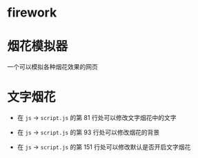 # firework
# 烟花模拟器

一个可以模拟各种烟花效果的网页




# 文字烟花

- 在 `js` → `script.js` 的第 81 行处可以修改文字烟花中的文字

- 在 `js` → `script.js` 的第 93 行处可以修改烟花的背景

- 在 `js` → `script.js` 的第 151 行处可以修改默认是否开启文字烟花

